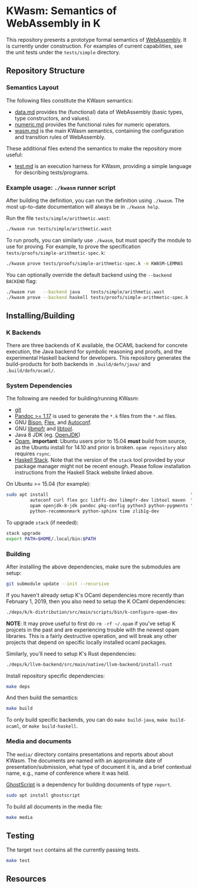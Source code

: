 KWasm: Semantics of WebAssembly in K
====================================

This repository presents a prototype formal semantics of [WebAssembly].
It is currently under construction.
For examples of current capabilities, see the unit tests under the `tests/simple` directory.

Repository Structure
--------------------

### Semantics Layout

The following files constitute the KWasm semantics:

-   [data.md](data.md) provides the (functional) data of WebAssembly (basic types, type constructors, and values).
-   [numeric.md](numeric.md) provides the functional rules for numeric operators.
-   [wasm.md](wasm.md) is the main KWasm semantics, containing the configuration and transition rules of WebAssembly.

These additional files extend the semantics to make the repository more useful:

-   [test.md](test.md) is an execution harness for KWasm, providing a simple language for describing tests/programs.

### Example usage: `./kwasm` runner script

After building the definition, you can run the definition using `./kwasm`.
The most up-to-date documentation will always be in `./kwasm help`.

Run the file `tests/simple/arithmetic.wast`:

```sh
./kwasm run tests/simple/arithmetic.wast
```

To run proofs, you can similarly use `./kwasm`, but must specify the module to use for proving.
For example, to prove the specification `tests/proofs/simple-arithmetic-spec.k`:

```sh
./kwasm prove tests/proofs/simple-arithmetic-spec.k -m KWASM-LEMMAS
```

You can optionally override the default backend using the `--backend BACKEND` flag:

```sh
./kwasm run   --backend java    tests/simple/arithmetic.wast
./kwasm prove --backend haskell tests/proofs/simple-arithmetic-spec.k -m KWASM-LEMMAS
```

Installing/Building
-------------------

### K Backends

There are three backends of K available, the OCAML backend for concrete execution, the Java backend for symbolic reasoning and proofs, and the experimental Haskell backend for developers.
This repository generates the build-products for both backends in `.build/defn/java/` and `.build/defn/ocaml/`.

### System Dependencies

The following are needed for building/running KWasm:

-   [git](https://git-scm.com/)
-   [Pandoc >= 1.17](https://pandoc.org) is used to generate the `*.k` files from the `*.md` files.
-   GNU [Bison](https://www.gnu.org/software/bison/), [Flex](https://github.com/westes/flex), and [Autoconf](http://www.gnu.org/software/autoconf/).
-   GNU [libmpfr](http://www.mpfr.org/) and [libtool](https://www.gnu.org/software/libtool/).
-   Java 8 JDK (eg. [OpenJDK](http://openjdk.java.net/))
-   [Opam](https://opam.ocaml.org/doc/Install.html), **important**: Ubuntu users prior to 15.04 **must** build from source, as the Ubuntu install for 14.10 and prior is broken.
    `opam repository` also requires `rsync`.
-   [Haskell Stack](https://docs.haskellstack.org/en/stable/install_and_upgrade/#installupgrade).
    Note that the version of the `stack` tool provided by your package manager might not be recent enough.
    Please follow installation instructions from the Haskell Stack website linked above.

On Ubuntu >= 15.04 (for example):

```sh
sudo apt install                                                      \
         autoconf curl flex gcc libffi-dev libmpfr-dev libtool maven  \
         opam openjdk-8-jdk pandoc pkg-config python3 python-pygments \
         python-recommonmark python-sphinx time zlib1g-dev
```

To upgrade `stack` (if needed):

```sh
stack upgrade
export PATH=$HOME/.local/bin:$PATH
```

### Building

After installing the above dependencies, make sure the submodules are setup:

```sh
git submodule update --init --recursive
```

If you haven't already setup K's OCaml dependencies more recently than February 1, 2019, then you also need to setup the K OCaml dependencies:

```sh
./deps/k/k-distribution/src/main/scripts/bin/k-configure-opam-dev
```

**NOTE**: It may prove useful to first do `rm -rf ~/.opam` if you've setup K projcets in the past and are experiencing trouble with the newest opam libraries.
          This is a fairly destructive operation, and will break any other projects that depend on specific locally installed ocaml packages.

Similarly, you'll need to setup K's Rust dependencies:

```sh
./deps/k/llvm-backend/src/main/native/llvm-backend/install-rust
```

Install repository specific dependencies:

```sh
make deps
```

And then build the semantics:

```sh
make build
```

To only build specific backends, you can do `make build-java`, `make build-ocaml`, or `make build-haskell`.

### Media and documents

The `media/` directory contains presentations and reports about about KWasm.
The documents are named with an approximate date of presentation/submission, what type of document it is, and a brief contextual name, e.g., name of conference where it was held.

[GhostScript](https://www.ghostscript.com/) is a dependency for building documents of type `report`.

```sh
sudo apt install ghostscript
```

To build all documents in the media file:

```sh
make media
```

Testing
-------

The target `test` contains all the currently passing tests.

```sh
make test
```

Resources
---------

[WebAssembly]: <https://webassembly.github.io/spec/>
